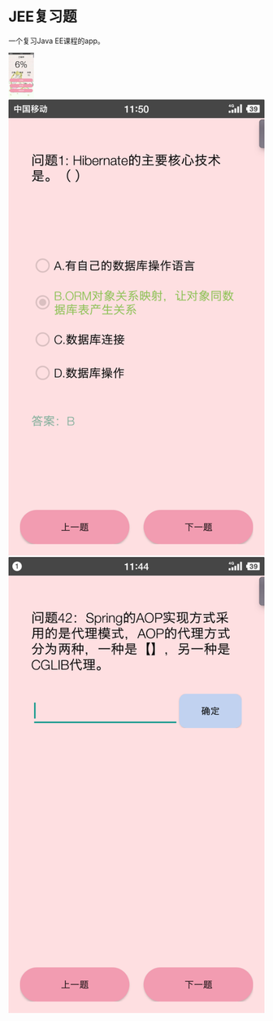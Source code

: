 # JEE复习题
一个复习Java EE课程的app。

<img src="https://github.com/lkmc2/AnswerLibrary/blob/master/images/pic1.png" width="50"/>  <img 
src="https://github.com/lkmc2/AnswerLibrary/blob/master/images/pic2.png" />    <img 
src="https://github.com/lkmc2/AnswerLibrary/blob/master/images/pic3.png" />
